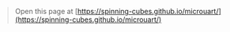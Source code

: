 
> Open this page at [https://spinning-cubes.github.io/microuart/](https://spinning-cubes.github.io/microuart/)
